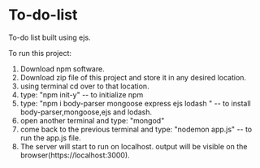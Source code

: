 # To-do-list
To-do list built using ejs. 

To run this project:
1. Download npm software.
2. Download zip file of this project and store it in any desired location.
3. using terminal cd over to that location.
4. type: "npm init-y"  -- to initialize npm
5. type: "npm i body-parser mongoose express ejs lodash "  -- to install body-parser,mongoose,ejs and lodash.
6. open another terminal and type: "mongod"
7. come back to the previous terminal and type: "nodemon app.js" -- to run the app.js file.
8. The server will start to run on localhost. output will be visible on the browser(https://localhost:3000).
